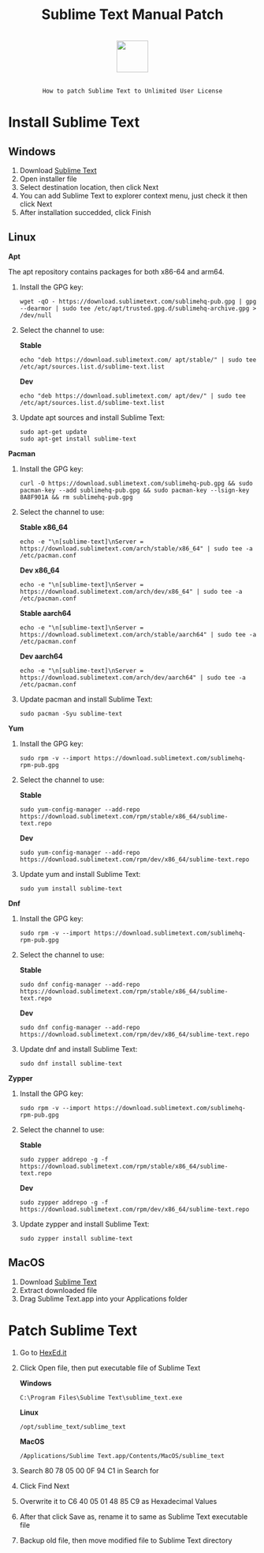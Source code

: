 <div align='center'>
    <h1>Sublime Text Manual Patch</h1>
    <br><img height="64" src="https://img.icons8.com/fluency/256/sublime-text.png"><br><br>

```
How to patch Sublime Text to Unlimited User License
```

</div>

# Install Sublime Text

## Windows

1. Download [Sublime Text](https://www.sublimetext.com/download_thanks?target=win-x64)
2. Open installer file
3. Select destination location, then click Next
4. You can add Sublime Text to explorer context menu, just check it then click Next
5. After installation succedded, click Finish

## Linux

**Apt**

The apt repository contains packages for both x86-64 and arm64.

1. Install the GPG key:
    ```
    wget -qO - https://download.sublimetext.com/sublimehq-pub.gpg | gpg --dearmor | sudo tee /etc/apt/trusted.gpg.d/sublimehq-archive.gpg > /dev/null
    ```

2. Select the channel to use:

    **Stable**
    ```
    echo "deb https://download.sublimetext.com/ apt/stable/" | sudo tee /etc/apt/sources.list.d/sublime-text.list
    ```

    **Dev**
    ```
    echo "deb https://download.sublimetext.com/ apt/dev/" | sudo tee /etc/apt/sources.list.d/sublime-text.list
    ```
3. Update apt sources and install Sublime Text:

    ```
    sudo apt-get update
    sudo apt-get install sublime-text
    ```

**Pacman**

1. Install the GPG key:
    ```
    curl -O https://download.sublimetext.com/sublimehq-pub.gpg && sudo pacman-key --add sublimehq-pub.gpg && sudo pacman-key --lsign-key 8A8F901A && rm sublimehq-pub.gpg
    ```

2. Select the channel to use:

    **Stable x86_64**
    ```
    echo -e "\n[sublime-text]\nServer = https://download.sublimetext.com/arch/stable/x86_64" | sudo tee -a /etc/pacman.conf
    ```

    **Dev x86_64**
    ```
    echo -e "\n[sublime-text]\nServer = https://download.sublimetext.com/arch/dev/x86_64" | sudo tee -a /etc/pacman.conf
    ```

    **Stable aarch64**
    ```
    echo -e "\n[sublime-text]\nServer = https://download.sublimetext.com/arch/stable/aarch64" | sudo tee -a /etc/pacman.conf
    ```

    **Dev aarch64**
    ```
    echo -e "\n[sublime-text]\nServer = https://download.sublimetext.com/arch/dev/aarch64" | sudo tee -a /etc/pacman.conf
    ```

3. Update pacman and install Sublime Text:
    ```
    sudo pacman -Syu sublime-text
    ```

**Yum**

1. Install the GPG key:
    ```
    sudo rpm -v --import https://download.sublimetext.com/sublimehq-rpm-pub.gpg
    ```

2. Select the channel to use:

    **Stable**
    ```
    sudo yum-config-manager --add-repo https://download.sublimetext.com/rpm/stable/x86_64/sublime-text.repo
    ```

    **Dev**
    ```
    sudo yum-config-manager --add-repo https://download.sublimetext.com/rpm/dev/x86_64/sublime-text.repo
    ```
3. Update yum and install Sublime Text:

    ```
    sudo yum install sublime-text
    ```

**Dnf**

1. Install the GPG key:
    ```
    sudo rpm -v --import https://download.sublimetext.com/sublimehq-rpm-pub.gpg
    ```

2. Select the channel to use:

    **Stable**
    ```
    sudo dnf config-manager --add-repo https://download.sublimetext.com/rpm/stable/x86_64/sublime-text.repo
    ```

    **Dev**
    ```
    sudo dnf config-manager --add-repo https://download.sublimetext.com/rpm/dev/x86_64/sublime-text.repo
    ```
3. Update dnf and install Sublime Text:

    ```
    sudo dnf install sublime-text
    ```

**Zypper**

1. Install the GPG key:
    ```
    sudo rpm -v --import https://download.sublimetext.com/sublimehq-rpm-pub.gpg
    ```

2. Select the channel to use:

    **Stable**
    ```
    sudo zypper addrepo -g -f https://download.sublimetext.com/rpm/stable/x86_64/sublime-text.repo
    ```

    **Dev**
    ```
    sudo zypper addrepo -g -f https://download.sublimetext.com/rpm/dev/x86_64/sublime-text.repo
    ```
3. Update zypper and install Sublime Text:

    ```
    sudo zypper install sublime-text
    ```

## MacOS

1. Download [Sublime Text](https://www.sublimetext.com/download_thanks?target=mac)
2. Extract downloaded file
3. Drag Sublime Text.app into your Applications folder

# Patch Sublime Text

1. Go to [HexEd.it](https://hexed.it/)
2. Click Open file, then put executable file of Sublime Text

    **Windows**
    ```
    C:\Program Files\Sublime Text\sublime_text.exe
    ```

    **Linux**
    ```
    /opt/sublime_text/sublime_text
    ```

    **MacOS**
    ```
    /Applications/Sublime Text.app/Contents/MacOS/sublime_text
    ```

3. Search 80 78 05 00 0F 94 C1 in Search for
4. Click Find Next
5. Overwrite it to C6 40 05 01 48 85 C9 as Hexadecimal Values
6. After that click Save as, rename it to same as Sublime Text executable file
7. Backup old file, then move modified file to Sublime Text directory
